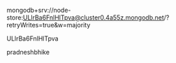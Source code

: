 mongodb+srv://node-store:ULlrBa6FnlHlTpva@cluster0.4a55z.mongodb.net/?retryWrites=true&w=majority

ULlrBa6FnlHlTpva

pradneshbhike